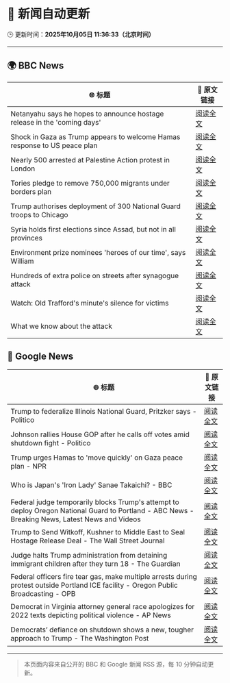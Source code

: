 # 🧠 新闻自动更新

🕒 更新时间：**2025年10月05日 11:36:33（北京时间）**

---

## 🌍 BBC News

| 🌐 标题 | 🔗 原文链接 |
|--------|-------------|
| Netanyahu says he hopes to announce hostage release in the 'coming days' | [阅读全文](https://www.bbc.com/news/articles/c5yqv4lz0geo?at_medium=RSS&at_campaign=rss) |
| Shock in Gaza as Trump appears to welcome Hamas response to US peace plan | [阅读全文](https://www.bbc.com/news/articles/c15k199j1x3o?at_medium=RSS&at_campaign=rss) |
| Nearly 500 arrested at Palestine Action protest in London | [阅读全文](https://www.bbc.com/news/articles/ceq2e9x19g8o?at_medium=RSS&at_campaign=rss) |
| Tories pledge to remove 750,000 migrants under borders plan | [阅读全文](https://www.bbc.com/news/articles/c708g5x2yqzo?at_medium=RSS&at_campaign=rss) |
| Trump authorises deployment of 300 National Guard troops to Chicago | [阅读全文](https://www.bbc.com/news/articles/c2dnk0ee6pyo?at_medium=RSS&at_campaign=rss) |
| Syria holds first elections since Assad, but not in all provinces | [阅读全文](https://www.bbc.com/news/articles/czrpx1vvr45o?at_medium=RSS&at_campaign=rss) |
| Environment prize nominees 'heroes of our time', says William | [阅读全文](https://www.bbc.com/news/articles/cz08591znr8o?at_medium=RSS&at_campaign=rss) |
| Hundreds of extra police on streets after synagogue attack | [阅读全文](https://www.bbc.com/news/articles/crkj50gd217o?at_medium=RSS&at_campaign=rss) |
| Watch: Old Trafford's minute's silence for victims | [阅读全文](https://www.bbc.com/news/videos/c89dnyz95k0o?at_medium=RSS&at_campaign=rss) |
| What we know about the attack | [阅读全文](https://www.bbc.com/news/articles/cd63p1djgd7o?at_medium=RSS&at_campaign=rss) |

## 📰 Google News

| 🌐 标题 | 🔗 原文链接 |
|--------|-------------|
| Trump to federalize Illinois National Guard, Pritzker says - Politico | [阅读全文](https://news.google.com/rss/articles/CBMihgFBVV95cUxQNWxPQTBCWjRMSEhTNUtHd3hCV2s0YTBtRXlIVV9Ybzd2bnVmZFVxQzF6VHB5eTBzOE1JaVNVYWxfenlaOU41eldkMzJTUHNyYkpPQ3BpTnRrNDRtMXpPNldOMFlVWjMzYWFqNnlfclJkT2RJMWRRM1c3LVBjRG5QYVFSQ0Z0QQ?oc=5) |
| Johnson rallies House GOP after he calls off votes amid shutdown fight - Politico | [阅读全文](https://news.google.com/rss/articles/CBMigwFBVV95cUxOU0U3d1VFTU1PUzd0SG9zVmZ3VkJmYU9HNWd2R1VXMUV4N2FqcTl4UWxCZ2R6cTFvWGlfWVhfaldoMW5Da1dXYXFzamlma1oxd0JCeXNJUlpuT19PYnYzWHA0VFhaVW1kQmRQWGg2Wjh3Mm1MTUNKZUp3dmhkTF9HcWZMRQ?oc=5) |
| Trump urges Hamas to 'move quickly' on Gaza peace plan - NPR | [阅读全文](https://news.google.com/rss/articles/CBMifEFVX3lxTE9PWkRZM3Y2bHc4NDZwSkU1MUNpeEo4SmtUcjFEQlZMeTJpX2pvT3VoYTd1amlrTEZTT0dwcXFTamtyWWhqTGNXVWNEblA1MkpTQ1dENFVzN1hYZUs2Y1N6WkpFVGFZYVhfbjdCa2pfanRVYTJtTnRRUDZhclM?oc=5) |
| Who is Japan's 'Iron Lady' Sanae Takaichi? - BBC | [阅读全文](https://news.google.com/rss/articles/CBMiWkFVX3lxTE1FdThQa3dyZ194azJIWC1SOENyRXA4ZUJyQ3BiNURIZkFiQ2c0TmRvQlgxZDNoTXVaRms2QTF4aXUySTNPS1dSOFRsaTNXTXJNMWs5NGJhUEtZUdIBX0FVX3lxTE5QRVhvd2NhRUNZVy1aZnRPa2RPNzlnZi1KNDZ5cnJubjc2Y01IdnY2bzEwbzM4SEZFN0NPQTQyN0JZekVMUmxEUko2WGFyckM2cVRIWjJSZWhWUGpjQUw4?oc=5) |
| Federal judge temporarily blocks Trump's attempt to deploy Oregon National Guard to Portland - ABC News - Breaking News, Latest News and Videos | [阅读全文](https://news.google.com/rss/articles/CBMiqgFBVV95cUxQWkdmcnVWTEdTZ0hvX041Y1ZfMm5EdUwxV3BtV1p4anZSRkVTdml0M3hPekZkOUlISHRrMGxtVDNYMUk0bmVzQzc1X2dQUWtaNURaSGUzc2NCYnBIRkE2bS1SSFFnSlgzRnpBbGRHc0RvYk9rS1U0TDdOcExUX1VUd1k3Q1hwZG9HaVhNQjdQZkpyUWVNUDQ3OXBBZ0NyaE5QbzdhZzkyUUUwd9IBrwFBVV95cUxNWVBHT01HZTlwaVhtOUdnc1RlR2hBdkJvakMwaFJldmhFeWRjTDVFNVNidlBBUEphQWcybzljekhCazFOOWVaTF9XNHFEZVdlV01IVjBmQVRjTm9neXc5cGpLMWU5RHBpM2NLTklRNUp3aEMwbFUwSE1IMWJ4MWFBTEdvYnFWWlEwVWtEZmQ1eDJKSW5WYTluaEhqV3lVNElFYndTdDZ0cExWTVpEdVpz?oc=5) |
| Trump to Send Witkoff, Kushner to Middle East to Seal Hostage Release Deal - The Wall Street Journal | [阅读全文](https://news.google.com/rss/articles/CBMipgFBVV95cUxQeGVnVDN1TGNOei1vZlhqNnlpeTRpNGtfSktfOE4xbC1LT0RCbmpyejlycC1XZVZTWXFtVVcxa2lzTzhGdWJIUGM4X2R5NTZxa2ppcGpzYjgtd2dTRGJycXprLVAzQW9CNWtHQ0JPXy1FbmR1NW9qNF9UcW9iNEZ5T3pyUWJiZDQ0aUNINllKaWNKUEN0YW5kRndrRi1aNl9GTHRkdmZ3?oc=5) |
| Judge halts Trump administration from detaining immigrant children after they turn 18 - The Guardian | [阅读全文](https://news.google.com/rss/articles/CBMikAFBVV95cUxOMmswbFRCNDFHbU56blQzbUpEcHJkZ1I5dUFBbzlHQWhhQUwxTjUwYjF3czE5SFlWRlBIamx4bGhQeHJWbmpUODJsRTg5RUtZZDg4REtWS3EtZV9BaUh3S1JUZ2paZ0thSWdyU2dnOWZCU1dmMGh4RHZXSHZZNWRTRThGcjlRZWJ4Ml9pT25rbXc?oc=5) |
| Federal officers fire tear gas, make multiple arrests during protest outside Portland ICE facility - Oregon Public Broadcasting - OPB | [阅读全文](https://news.google.com/rss/articles/CBMieEFVX3lxTFB5eFpib0JSeHJRSFJ2SGdnMlN6RnFsU1RKSmx2Q1d5SXJsOE5acEc2Y1dRdWFRQm1EWFRlNmZWWFo3VzhDMFpzM2ZBdlBOTXJsRlA5VGxWSWREeVV6VWZOUlYwVmNJcktMZjc4WHdZUXoxb0ZvWG5wWA?oc=5) |
| Democrat in Virginia attorney general race apologizes for 2022 texts depicting political violence - AP News | [阅读全文](https://news.google.com/rss/articles/CBMilAFBVV95cUxOaWMwa09LSzN0R3BHQkVuVVJCSS1NQlNvejJBSEtfdGJqNnd0XzNGMHVpME9BV2pJZHFhb2VXbVAwMV9DTDlOXzJ3LWJQd09GZkZVUGhBbWpZSUZuUEJPMGZlUlZleEVCQmNTNXVNeVJOWVlmTEwwTTlVQXBJUU9RemFlRmR2RVBBUVQtb0tlN3hmSjFl?oc=5) |
| Democrats’ defiance on shutdown shows a new, tougher approach to Trump - The Washington Post | [阅读全文](https://news.google.com/rss/articles/CBMijwFBVV95cUxOeFlIal9SVEw0RzNQY0xUNWRGMW52VUQzNXZsQy1iZFZvclJ0UmxMYy1neVNfX3VTVVdObTNXNTJYX1VuWlRJTEcxaTFBT0ZYcjBYUmJNVWxkSkVmSExfQloxR0lxc0lLcjJuVld4T2Y2SkR6djB0WVJKU2NrWVgzRWgwWlZMaTMwZ2lmdUYwdw?oc=5) |

---
> 本页面内容来自公开的 BBC 和 Google 新闻 RSS 源，每 10 分钟自动更新。